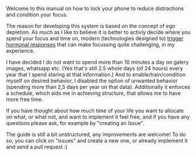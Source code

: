 Welcome to this manual on how to lock your phone to reduce distractions and condition your focus.

The reason for developing this system is based on the concept of ego depletion. As much as I like to believe it is better to activly decide where you spend your focus and time on, modern (technologies designed to) [trigger hormonal responses][1] that can make focussing quite challenging, in my experience.

I have decided I do not want to spend more than 10 minutes a day on galery images, whatsapp etc. (Yes that's still 2.5 whole days (of 24 hours) every year that I spend staring at that information.) And to enable/train/condition myself on desired behavior, I disabled the option of unwanted behavior (spending more than 2,5 days per year on that data). Additionally it enforces a schedule, which aids me in achieving structure, that allows me to have more free time.

If you have thought about how much time of your life you want to allocate on what, or what not, and want to implement it feel free, and if you have any questions please ask, for example by "creating an Issue".

The guide is still a bit unstructured, any improvements are welcome! To do so, you can click on "issues" and create a new one, or already implement it and send a pull request :)


[1]: http://sitn.hms.harvard.edu/flash/2018/dopamine-smartphones-battle-time/


